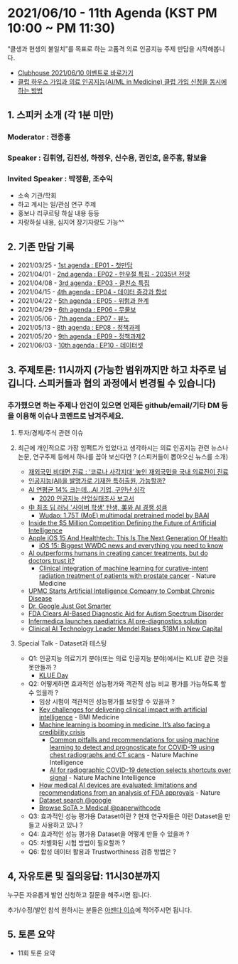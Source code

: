 # 2021/06/10 - 11th Agenda (KST PM 10:00 ~ PM 11:30)

“클생과 현생의 불일치”를 목표로 하는 고품격 의료 인공지능 주제 만담을 시작해봅니다. 

* [Clubhouse 2021/06/10 이벤트로 바로가기]()
* [클럽 하우스 가입과 의료 인공지능(AI/ML in Medicine) 클럽 가입 신청을 동시에 하는 방법](https://www.clubhouse.com/join/aiml-in-medicine/fvzQHLyQ?fbclid=IwAR0_nnP9gHvug6Mhs-8gpy7AK1Q-CGxiQG7f_hq49sfHNljQUCfVnxFVBg8)

## 1. 스피커 소개 (각 1분 미만)
### Moderator : 전종홍
### Speaker : 김휘영, 김진성, 하정우, 신수용, 권인호, 윤주흥, 황보율
### Invited Speaker : 박정환, 조수익 
* 소속 기관/학회
* 하고 계시는 일/관심 연구 주제
* 홍보나 리쿠르팅 하실 내용 등등
* 자랑하실 내용, 심지어 장기자랑도 가능^^

## 2. 기존 만담 기록 
* 2021/03/25 - [1st agenda : EP01 - 첫만담](/20210325-1st-agenda.md)
* 2021/04/01 - [2nd agenda : EP02 - 만우절 특집 - 2035년 전망](/20210401-2nd-agenda.md)
* 2021/04/08 - [3rd agenda : EP03 - 클친소 특집](/20210408-3rd-agenda.md)
* 2021/04/15 - [4th agenda : EP04 - 데이터 증강과 합성](/20210415-4th-agenda.md)
* 2021/04/22 - [5th agenda : EP05 - 위험과 한계](/20210422-5th-agenda.md)
* 2021/04/29 - [6th agenda : EP06 - 무물보](/20210429-6th-agenda.md)
* 2021/05/06 - [7th agenda : EP07 - 뷰노](/20210506-7th-agenda.md)
* 2021/05/13 - [8th agenda : EP08 - 정책과제](/20210513-8th-agenda.md)
* 2021/05/20 - [9th agenda : EP09 - 정책과제2](/20210520-9th-agenda.md)
* 2021/06/03 - [10th agenda : EP10 - 데이터셋](/20210603-10th-agenda.md)

## 3. 주제토론: 11시까지 (가능한 범위까지만 하고 차주로 넘깁니다. 스피커들과 협의 과정에서 변경될 수 있습니다)

### 추가했으면 하는 주제나 안건이 있으면 언제든 github/email/기타 DM 등을 이용해 이슈나 코멘트로 남겨주세요. 

1. 투자/경제/주식 관련 이슈 

2. 최근에 개인적으로 가장 임팩트가 있었다고 생각하시는 의료 인공지능 관련  뉴스나 논문, 연구주제 등에서 하나를 꼽아 보신다면 ? (스피커들이 뽑아오신 뉴스를 소개) 
   * [재외국민 비대면 진료 : ‘코로나 사각지대’ 놓인 재외국민을 국내 의료진이 진료](http://sandbox.korcham.net/Service/Main/appl/Main.asp)
   * [인공지능(AI)을 발명가로 기재한 특허출원, 가능할까?](https://www.epnc.co.kr/news/articleView.html?idxno=209585)
   * [AI 연평균 14% 크는데…AI 기업, 구인난 심각](https://www.edaily.co.kr/news/read?newsId=01853206629079096&mediaCodeNo=257)
      * [2020 인공지능 산업실태조사 보고서](https://spri.kr/posts/view/23214?code=research)
   * [中 최초 딥 러닝 '사이버 학생' 탄생, 美와 AI 경쟁 성큼](https://www.hankookilbo.com/News/Read/A2021060416260001864)
      * [Wudao: 1.75T (MoE) multimodal pretrained model by BAAI](https://www.globaltimes.cn/page/202106/1225172.shtml)
   * [Inside the $5 Million Competition Defining the Future of Artificial Intelligence](https://www.wired.com/sponsored/story/inside-the-dollar5-million-competition-defining-the-future-of-artificial-intelligence/) 
   * [Apple iOS 15 And Healthtech: This Is The Next Generation Of Health](https://www.forbes.com/sites/johnkoetsier/2021/06/07/apple-ios-15-and-healthtech-this-is-the-next-generation-of-health/)
      * [iOS 15: Biggest WWDC news and everything you need to know](https://www.imore.com/ios-15-faq)
   * [AI outperforms humans in creating cancer treatments, but do doctors trust it?](https://www.sciencedaily.com/releases/2021/06/210603111932.htm)
      * [Clinical integration of machine learning for curative-intent radiation treatment of patients with prostate cancer](https://www.nature.com/articles/s41591-021-01359-w) - Nature Medicine
   * [UPMC Starts Artificial Intelligence Company to Combat Chronic Disease](https://healthitanalytics.com/news/upmc-starts-artificial-intelligence-company-to-combat-chronic-disease)
   * [Dr. Google Just Got Smarter](https://www.cdotrends.com/story/15646/dr-google-just-got-smarter)
   * [FDA Clears AI-Based Diagnostic Aid for Autism Spectrum Disorder](https://www.psychiatryadvisor.com/home/news/fda-clears-ai-based-diagnostic-aid-for-autism-spectrum-disorder/)
   * [Infermedica launches paediatrics AI pre-diagnostics solution](https://www.med-technews.com/news/ai-and-vr-in-healthcare/infermedica-paediatrics-ai-pre-diagnostics-solution/)
   * [Clinical AI Technology Leader Mendel Raises $18M in New Capital](https://www.businesswire.com/news/home/20210607005621/en/Clinical-AI-Technology-Leader-Mendel-Raises-18M-in-New-Capital)


3. Special Talk - Dataset과 테스팅 
   * Q1: 인공지능 의료기기 분야(또는 의료 인공지능 분야)에서는 KLUE 같은 것을 못만들까 ? 
      * [KLUE Day](https://www.facebook.com/groups/TensorFlowKR/permalink/1489810094693377)
   * Q2: 어떻게하면 효과적인 성능평가와 객관적 성능 비교 평가를 가능하도록 할 수 있을까 ? 
      * 임상 시험이 객관적인 성능평가를 보장할 수 있을까 ? 
      * [Key challenges for delivering clinical impact with artificial intelligence](https://bmcmedicine.biomedcentral.com/articles/10.1186/s12916-019-1426-2) - BMI Medicine
      * [Machine learning is booming in medicine. It’s also facing a credibility crisis](https://www.statnews.com/2021/06/02/machine-learning-ai-methodology-research-flaws/)
          * [Common pitfalls and recommendations for using machine learning to detect and prognosticate for COVID-19 using chest radiographs and CT scans](https://www.nature.com/articles/s42256-021-00307-0) - Nature Machine Intelligence
          * [AI for radiographic COVID-19 detection selects shortcuts over signal](https://www.nature.com/articles/s42256-021-00338-7) - Nature Machine Intelligence
      * [How medical AI devices are evaluated: limitations and recommendations from an analysis of FDA approvals](https://www.nature.com/articles/s41591-021-01312-x.epdf?sharing_token=8BNOnt1UUOf0iPsJ9yU0J9RgN0jAjWel9jnR3ZoTv0M6PlZXWQqbgCrdZtSbNOnPDQlhZJ-fPz8LJ4JqCoxGYshqBh62049hIhMSEfJaE7pKaceG00AD1FUBHLZ5YShokEBQWoF6kBbZitEELPDqWu-9esaFE8DcbdQ1QAgRChw%3D&utm_source=STAT+Newsletters&utm_campaign=fdec4d0d0d-health_tech_4-6-21_COPY_01&utm_medium=email&utm_term=0_8cab1d7961-fdec4d0d0d-152708089) - Nature
      * [Dataset search @google](https://datasetsearch.research.google.com/)
      * [Browse SoTA > Medical @paperwithcode](https://paperswithcode.com/area/medical) 
   * Q3: 효과적인 성능 평가용 Dataset이란 ? 현재 연구자들은 이런 Dataset을 만들고 사용하고 있나 ? 
   * Q4: 효과적인 성능 평가용 Dataset을 어떻게 만들 수 있을까 ?   
   * Q5: 차별화된 시험 방법이 필요할까 ? 
   * Q6: 합성 데이터 활용과 Trustworthiness 검증 방법은 ? 

## 4, 자유토론 및 질의응답: 11시30분까지

누구든 자유롭게 발언 신청하고 질문을 해주시면 됩니다. 

추가/수정/발언 참석 원하시는 분들은 [아젠다 이슈](https://github.com/hollobit/AIML-in-Medicine-club/issues/11)에 적어주시면 됩니다. 

## 5. 토론 요약

* 11회 토론 요약 
